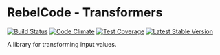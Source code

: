 # RebelCode - Transformers

[![Build Status](https://travis-ci.org/rebelcode/transformers.svg?branch=master)](https://travis-ci.org/rebelcode/transformers)
[![Code Climate](https://codeclimate.com/github/RebelCode/transformers/badges/gpa.svg)](https://codeclimate.com/github/RebelCode/transformers)
[![Test Coverage](https://codeclimate.com/github/RebelCode/transformers/badges/coverage.svg)](https://codeclimate.com/github/RebelCode/transformers/coverage)
[![Latest Stable Version](https://poser.pugx.org/rebelcode/transformers/version)](https://packagist.org/packages/rebelcode/transformers)

A library for transforming input values.
